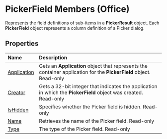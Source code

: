 
# PickerField Members (Office)
Represents the field definitions of sub-items in a  **PickerResult** object. Each **PickerField** object represents a column definition of a Picker dialog.

## Properties



|**Name**|**Description**|
|:-----|:-----|
| [Application](66713504-a4cf-c2f6-0e20-b76071659e37.md)|Gets an  **Application** object that represents the container application for the **PickerField** object. Read-only|
| [Creator](1f55ec91-3106-047b-28b4-64792830c331.md)|Gets a 32-bit integer that indicates the application in which the  **PickerField** object was created. Read-only|
| [IsHidden](e6d9f4b0-5230-d49b-20f6-e3c5ee7377dd.md)|Specifies whether the Picker field is hidden. Read-only|
| [Name](9088c760-e35e-4a2f-9fc2-da24e7b4ecdd.md)|Retrieves the name of the Picker field. Read-only|
| [Type](1ac12ab8-9250-e554-b674-c56d06de8149.md)|The type of the Picker field. Read-only|

